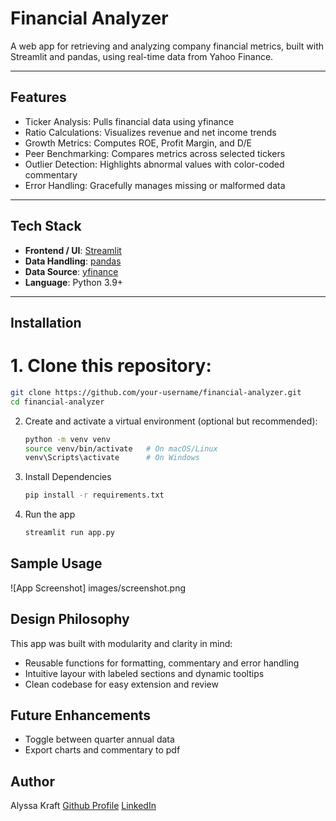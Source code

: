 # Financial Analyzer

A web app for retrieving and analyzing company financial metrics, built with Streamlit and pandas, using real-time data from Yahoo Finance.

---

## Features

- Ticker Analysis: Pulls financial data using yfinance
- Ratio Calculations: Visualizes revenue and net income trends
- Growth Metrics: Computes ROE, Profit Margin, and D/E
- Peer Benchmarking: Compares metrics across selected tickers
- Outlier Detection: Highlights abnormal values with color-coded commentary
- Error Handling: Gracefully manages missing or malformed data

---

## Tech Stack

- **Frontend / UI**: [Streamlit](https://streamlit.io/)
- **Data Handling**: [pandas](https://pandas.pydata.org/)
- **Data Source**: [yfinance](https://pypi.org/project/yfinance/)
- **Language**: Python 3.9+

---

## Installation

# 1. Clone this repository:
   ```bash
   git clone https://github.com/your-username/financial-analyzer.git
   cd financial-analyzer
   ```
2. Create and activate a virtual environment (optional but recommended):
   ```bash
   python -m venv venv
   source venv/bin/activate   # On macOS/Linux
   venv\Scripts\activate      # On Windows
   ```
3. Install Dependencies
   ```bash
   pip install -r requirements.txt
   ```
4. Run the app
   ```bash
   streamlit run app.py
   ```

## Sample Usage

![App Screenshot] images/screenshot.png

## Design Philosophy

This app was built with modularity and clarity in mind:

- Reusable functions for formatting, commentary and error handling
- Intuitive layour with labeled sections and dynamic tooltips
- Clean codebase for easy extension and review

## Future Enhancements

- Toggle between quarter annual data
- Export charts and commentary to pdf

## Author

Alyssa Kraft
[Github Profile](https://github.com/alyssakraft) [LinkedIn](www.linkedin.com/in/alyssa-g-kraft)

